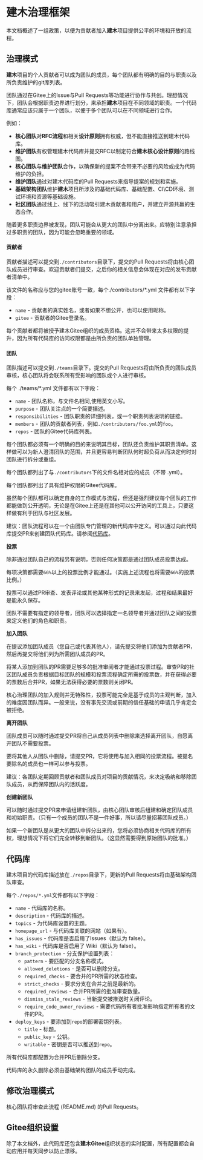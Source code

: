 # 建木治理框架

本文档概述了一组政策，以便为贡献者加入**建木**项目提供公平的环境和开放的流程。

## 治理模式

**建木**项目的个人贡献者可以成为团队的成员，每个团队都有明确的目的与职责以及所负责维护的git库列表。

团队通过在Gitee上的Issue与Pull Requests等功能进行协作与共创。理想情况下，团队会根据职责边界进行划分，来承担**建木**项目在不同领域的职责。一个代码库通常应该只属于一个团队，以便于多个团队可以在不同领域进行合作。

例如：
* **核心团队**对**RFC流程**和相关**设计原则**拥有权威，但不能直接推送到建木代码库。
* **维护团队**有权管理建木代码库并提交RFC以制定符合**建木核心设计原则**的路线图。
* **核心团队**与**维护团队**合作，以确保新的提案不会带来不必要的风险或成为代码维护的负担。
* **维护团队**通过对建木代码库的Pull Requests来指导提案的规划和实施。
* **基础架构团队**维护**建木**项目所涉及的基础代码库、基础配置、CI\CD环境、测试环境和资源等基础设施。
* **社区团队**通过线上、线下的活动吸引建木贡献者和用户，并建立开源共赢的生态合作。

随着更多职责边界被发现，团队可能会从更大的团队中分离出来。应特别注意承担过多职责的团队，因为可能会忽略重要的领域。

#### 贡献者

贡献者描述可以提交到`./contributors`目录下，提交的Pull Requests将由核心团队成员进行审查。欢迎贡献者们提交，之后你的相关信息会体现在对应的发布贡献者清单中。

该文件的名称应与您的gitee账号一致，每个./contributors/*.yml 文件都有以下字段：

* `name` - 贡献者的真实姓名，或者如果不想公开，也可以使用昵称。
* `gitee` - 贡献者的Gitee登录名。

每个贡献者都将被授予建木Gitee组织的成员资格。这并不会带来太多权限的提升，因为所有代码库的访问权限都是由所负责的团队单独管理。

#### 团队
团队描述可以提交到`./teams`目录下。提交的Pull Requests将由所负责的团队成员审核，核心团队将会联系所有受影响的团队或个人进行审核。

每个 ./teams/*.yml 文件都有以下字段：

* `name` - 团队名称，与文件名相同,使用英文小写。
* `purpose` - 团队关注点的一个简要描述。
* `responsibilities` - 团队职责的详细列表，或一个职责列表说明的链接。
* `members` - 团队的贡献者列表，例如`./contributors/foo.yml`的`foo`。
* `repos` - 团队的Gitee代码库列表。

每个团队都必须有一个明确的目的来说明其目标，团队还负责维护其职责清单。这样做可以为新人澄清团队的范围，并且更容易判断团队何时超负荷从而决定何时对团队进行拆分或重组。

每个团队都列出了与`./contributors`下的文件名相对应的成员（不带 .yml）。

每个团队都列出了具有维护权限的Gitee代码库。

虽然每个团队都可以确定自身的工作模式与流程，但还是强烈建议每个团队的工作都能做到公开透明，无论是在Gitee上还是在其他可以公开访问的工具上，只要这样做有利于团队与社区发展。

建议：团队流程可以在一个由团队专门管理的新代码库中定义。可以通过向此代码库提交PR来创建团队代码库。请参阅[代码库](#代码库)。

**投票**

除非通过团队自己的流程另有说明，否则任何决策都是通过团队成员投票达成。

每项决策都需要`66%`以上的投票比例才能通过。（实施上述流程也将需要`66%`的投票比例。）

投票可以通过PR审查、发表评论或其他某种形式的记录来发起，过程和结果最好是能永久保存。

团队不需要有指定的领导者，团队可以选择指定一名领导者并通过团队之间的投票来定义他们的角色和职责。

**加入团队**

在提议添加团队成员（您自己或代表其他人），请先提交将他们添加为贡献者PR，然后再提交将他们列为所需团队成员的PR。

将某人添加到团队的PR需要足够多的批准审阅者才能通过投票过程。审查PR的社区团队成员负责根据目标团队的规模和投票流程确定所需的投票数，并在获得必要的票数后合并PR，如果无法获得必要的票数则关闭PR。

核心治理团队的加入规则并无特殊性，投票可能完全是基于成员的主观判断，加入的难度因团队而异。一般来说，没有事先交流或前期的信任基础的申请几乎肯定会被拒绝。

**离开团队**

团队成员可以随时通过提交PR将自己从成员列表中删除来选择离开团队，自愿离开团队不需要投票。

要将其他人从团队中删除，请提交PR，它将使用与加入相同的投票流程。被提名要除名的成员也一样可以参与投票。

建议：各团队定期回顾贡献者和团队成员对项目的贡献情况，来决定吸纳和移除团队成员，从而保障团队内的活跃度。

**创建新团队**

可以随时通过提交PR来申请组建新团队，由核心团队审核后组建和确定团队成员和初始职责。（只有一个成员的团队不是一件好事，所以请尽量招募团队成员。）

如果一个新团队是从更大的团队中拆分出来的，您将必须协商相关代码库的所有权，理想情况下将它们完全转移到新团队。（这显然需要得到原始团队的批准。）

## 代码库
建木项目的代码库描述放在`./repos`目录下，更新的Pull Requests将由基础架构团队审查。

每个`./repos/*.yml`文件都有以下字段：

* `name` - 代码库的名称。
* `description` - 代码库的描述。
* `topics` - 为代码库设置的主题。
* `homepage_url` - 与代码库关联的网站（如果有）。
* `has_issues` - 代码库是否启用了Issues（默认为 false）。
* `has_wiki` - 代码库是否启用了 Wiki（默认为 false）。
* `branch_protection` - 分支保护设置列表：
    * `pattern` - 要匹配的分支名称模式。
    * `allowed_deletions` - 是否可以删除分支。
    * `required_checks` - 要合并的PR所需的状态检查。
    * `strict_checks` - 要求分支在合并之前是最新的。
    * `required_reviews` - 合并PR所需的批准审查数量。
    * `dismiss_stale_reviews` - 当新提交被推送时关闭评论。
    * `require_code_owner_reviews` - 需要代码所有者批准影响指定所有者的文件的PR。
* `deploy_keys` - 要添加到`repo`的部署密钥列表。
    * `title` - 标题。
    * `public_key` - 公钥。
    * `writable` - 密钥是否可以推送到`repo`。 

所有代码库都配置为合并PR后删除分支。

代码库的永久删除必须由基础架构团队的成员手动完成。

## 修改治理模式

核心团队将审查此流程 (README.md) 的Pull Requests。

## Gitee组织设置

除了本文档外，此代码库还包含**建木Gitee**组织状态的实时配置，所有配置都会自动应用并每天同步以防止漂移。